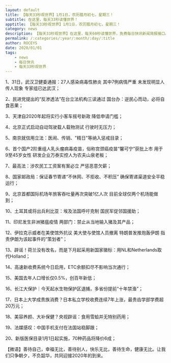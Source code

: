 ```yaml
---
layout: default
title: 【每天33秒观世界】​1月1日，农历腊月初七，星期三！
subtitle: 在这里，每天33秒读懂世界！
apptitle: 【每天33秒观世界】​1月1日，农历腊月初七，星期三！
category: news
description: 【每天33秒观世界】在这里，每天60秒读懂世界，免费每日快讯新闻简报接口API，【每天33秒观世界】​1月1日，农历腊月初七，星期三！2019年12月12345678910111213141516171819202122232425262728293031日。ROCEYS全栈CEO 2019年12月17日 11:00:18
permalink: /:categories/:year/:month/:day/:title
author: ROCEYS
date: 2020/01/01
tags:
    - news
    - 每日快讯
    - 每天33秒观世界
---
```


1、31日，武汉卫健委通报：27人感染病毒性肺炎 其中7例病情严重 未发现明显人传人现象 专家组已达武汉；

2、民进党提出的“反渗透法”在台立法机构三读通过 国台办：逆民心而动，必将自食恶果；

3、天津自2020年起将实行小客车摇号新政 降低申请门槛；

4、北京正式启动自动驾驶载人载物测试 行驶时无压力；

5、南京就信用立法：医闹、传销、"精日"等纳入惩戒目录；

6、首个国产2阶重组人乳头瘤病毒疫苗，俗称宫颈癌疫苗“馨可宁”获批上市 用于9至45岁女性 研发企业万泰实控人为农夫山泉老板；

7、最高法：涉农民工工资案有案必立 严惩恶意欠薪；

8、国家邮政局：保证春节寄递“不休网、不拒收、不积压” 确保寄递渠道安全平稳运行；

9、北京首都国际机场年旅客吞吐量再次突破1亿人次 目前全球仅两个机场能做到；

10、土耳其或将出兵利比亚：埃及法国呼吁克制 国民军促邻国援助；

11、印尼发生非洲猪瘟疫情 两部门：禁止从当地输入猪及其产品；

12、伊拉克示威者在美使馆外抗议 美大使与使馆人员撤离 特朗普发推炮轰伊朗 指责伊朗为该起事件的“策划者”；

13、辟谣！荷兰没有改名，而是下月起采用新国家徽标：用NL和Netherlands取代Holland；

14、高速新收费系统今日启用，ETC余额扣尽不影响当次通行；

15、美国去年人口增长仅0.5%，创百年新低；

16、长江大保护｜今天起水生物保护区退捕，多省份提前“十年禁渔”；

17、日本上大学成贵族消费？日本私立学校收费连续7年上涨，最贵齿学部学费超20万元；

18、美容养颜、大补保健？央视辟谣：食用雪蛤并无特别药用；

19、法媒感叹：中国手机支付在法国站稳脚跟；

20、新版医保目录1月1日起实施，70种药品将降价6成；


【微语】善待自己，幸福无比，善待别人，快乐无比，善待生命，健康无比。让我们只争朝夕，不负韶华，共同迎接2020年的到来。